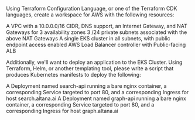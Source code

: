 Using Terraform Configuration Language, or one of the Terraform CDK languages, create a workspace for AWS with the following resources:

A VPC with a 10.0.0.0/16 CIDR, DNS support, an Internet Gateway, and NAT Gateways for 3 availability zones
3 /24 private subnets associated with the above NAT Gateways
A single EKS cluster in all subnets, with public endpoint access enabled
AWS Load Balancer controller with Public-facing ALB

Additionally, we'll want to deploy an application to the EKS Cluster. Using Terraform, Helm, or another templating tool, please write a script that produces Kubernetes manifests to deploy the following:

A Deployment named search-api running a bare nginx container, a corresponding Service targeted to port 80, and a corresponding Ingress for host search.altana.ai
A Deployment named graph-api running a bare nginx container, a corresponding Service targeted to port 80, and a corresponding Ingress for host graph.altana.ai
